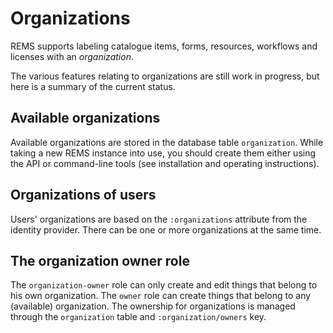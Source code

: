 # Organizations

REMS supports labeling catalogue items, forms, resources, workflows
and licenses with an _organization_.

The various features relating to organizations are still work in
progress, but here is a summary of the current status.

## Available organizations

Available organizations are stored in the database table `organization`.
While taking a new REMS instance into use, you should create them either 
using the API or command-line tools (see installation and operating instructions).

## Organizations of users

Users' organizations are based on the `:organizations` attribute from
the identity provider. There can be one or more organizations at the same time.

## The organization owner role

The `organization-owner` role can only create and edit things that
belong to his own organization. The `owner` role can create things
that belong to any (available) organization. The ownership for organizations
is managed through the `organization` table and `:organization/owners` key.
